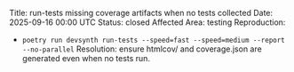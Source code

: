 Title: run-tests missing coverage artifacts when no tests collected
Date: 2025-09-16 00:00 UTC
Status: closed
Affected Area: testing
Reproduction:
  - `poetry run devsynth run-tests --speed=fast --speed=medium --report --no-parallel`
Resolution: ensure htmlcov/ and coverage.json are generated even when no tests run.
